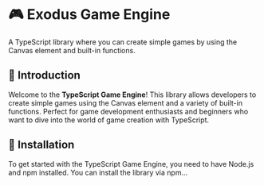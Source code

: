 # 🎮 **Exodus Game Engine**

A TypeScript library where you can create simple games by using the Canvas element and built-in functions.

## 🌟 Introduction

Welcome to the **TypeScript Game Engine**! This library allows developers to create simple games using the Canvas element and a variety of built-in functions. Perfect for game development enthusiasts and beginners who want to dive into the world of game creation with TypeScript.

## 🚀 Installation

To get started with the TypeScript Game Engine, you need to have Node.js and npm installed. You can install the library via npm...
